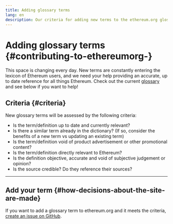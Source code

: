 ```yaml
---
title: Adding glossary terms
lang: en
description: Our criteria for adding new terms to the ethereum.org glossary
---
```


# Adding glossary terms {#contributing-to-ethereumorg-}

This space is changing every day. New terms are constantly entering the lexicon of Ethereum users, and we need your help providing an accurate, up to date reference for all things Ethereum. Check out the current [glossary](/glossary/) and see below if you want to help!

## Criteria {#criteria}

New glossary terms will be assessed by the following criteria:

- Is the term/definition up to date and currently relevant?
- Is there a similar term already in the dictionary? (If so, consider the benefits of a new term vs updating an existing term)
- Is the term/definition void of product advertisement or other promotional content?
- Is the term/definition directly relevant to Ethereum?
- Is the definition objective, accurate and void of subjective judgement or opinion?
- Is the source credible? Do they reference their sources?

---

## Add your term {#how-decisions-about-the-site-are-made}

If you want to add a glossary term to ethereum.org and it meets the criteria, [create an issue on GitHub](https://github.com/ethereum/ethereum-org-website/issues/new?template=suggest_glossary_term.md).
